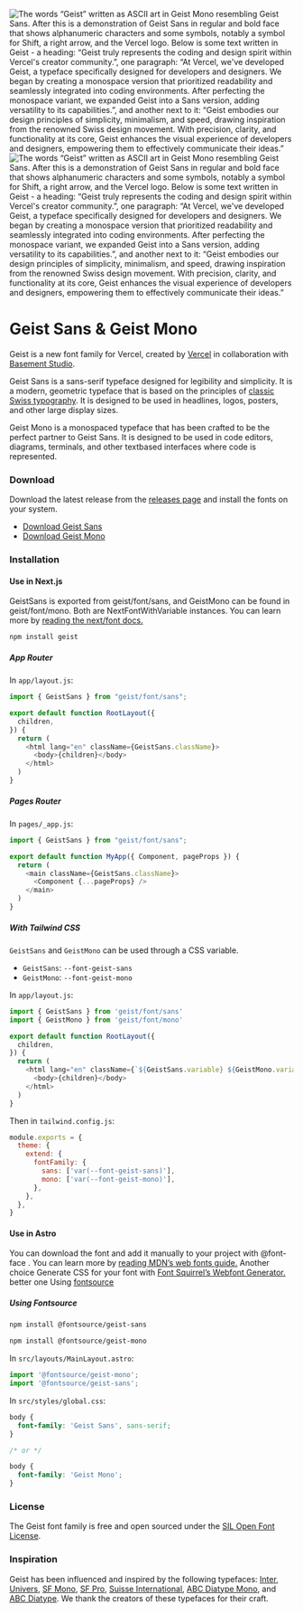 ![The words “Geist” written as ASCII art in Geist Mono resembling Geist Sans. After this is a demonstration of Geist Sans in regular and bold face that shows alphanumeric characters and some symbols, notably a symbol for Shift, a right arrow, and the Vercel logo. Below is some text written in Geist - a heading: “Geist truly represents the coding and design spirit within Vercel's creator community.”, one paragraph: “At Vercel, we've developed Geist, a typeface specifically designed for developers and designers. We began by creating a monospace version that prioritized readability and seamlessly integrated into coding environments. After perfecting the monospace variant, we expanded Geist into a Sans version, adding versatility to its capabilities.”, and another next to it: “Geist embodies our design principles of simplicity, minimalism, and speed, drawing inspiration from the renowned Swiss design movement. With precision, clarity, and functionality at its core, Geist enhances the visual experience of developers and designers, empowering them to effectively communicate their ideas.”](./.docs/img/geist-banner--light.png#gh-light-mode-only)
![The words “Geist” written as ASCII art in Geist Mono resembling Geist Sans. After this is a demonstration of Geist Sans in regular and bold face that shows alphanumeric characters and some symbols, notably a symbol for Shift, a right arrow, and the Vercel logo. Below is some text written in Geist - a heading: “Geist truly represents the coding and design spirit within Vercel's creator community.”, one paragraph: “At Vercel, we've developed Geist, a typeface specifically designed for developers and designers. We began by creating a monospace version that prioritized readability and seamlessly integrated into coding environments. After perfecting the monospace variant, we expanded Geist into a Sans version, adding versatility to its capabilities.”, and another next to it: “Geist embodies our design principles of simplicity, minimalism, and speed, drawing inspiration from the renowned Swiss design movement. With precision, clarity, and functionality at its core, Geist enhances the visual experience of developers and designers, empowering them to effectively communicate their ideas.”](./.docs/img/geist-banner--dark.png#gh-dark-mode-only)

# Geist Sans & Geist Mono
Geist is a new font family for Vercel, created by [Vercel](https://vercel.com/design) in collaboration with [Basement Studio](https://basement.studio/).

Geist Sans is a sans-serif typeface designed for legibility and simplicity. It is a modern, geometric typeface that is based on the principles of [classic Swiss typography](https://en.wikipedia.org/wiki/International_Typographic_Style). It is designed to be used in headlines, logos, posters, and other large display sizes.

Geist Mono is a monospaced typeface that has been crafted to be the perfect partner to Geist Sans. It is designed to be used in code editors, diagrams, terminals, and other textbased interfaces where code is represented.

### Download

Download the latest release from the [releases page](https://github.com/vercel/geist-font/releases/latest) and install the fonts on your system.
* [Download Geist Sans](https://github.com/vercel/geist-font/releases/download/1.3.0/Geist-1.3.0.zip)
* [Download Geist Mono](https://github.com/vercel/geist-font/releases/download/1.3.0/GeistMono-1.3.0.zip)

### Installation
#### Use in Next.js
GeistSans is exported from geist/font/sans, and GeistMono can be found in geist/font/mono. Both are NextFontWithVariable instances. You can learn more by [reading the next/font docs.](https://nextjs.org/docs/app/building-your-application/optimizing/fonts)
```sh
npm install geist
```

##### App Router
In ```app/layout.js```:

```js
import { GeistSans } from "geist/font/sans";

export default function RootLayout({
  children,
}) {
  return (
    <html lang="en" className={GeistSans.className}>
      <body>{children}</body>
    </html>
  )
}
```

##### Pages Router
In ```pages/_app.js```:

```js
import { GeistSans } from "geist/font/sans";

export default function MyApp({ Component, pageProps }) {
  return (
    <main className={GeistSans.className}>
      <Component {...pageProps} />
    </main>
  )
}
```
##### With Tailwind CSS
```GeistSans``` and ```GeistMono``` can be used through a CSS variable.

- ```GeistSans```: ```--font-geist-sans```
- ```GeistMono```: ```--font-geist-mono```
   
In ```app/layout.js```:
```js
import { GeistSans } from 'geist/font/sans'
import { GeistMono } from 'geist/font/mono'

export default function RootLayout({
  children,
}) {
  return (
    <html lang="en" className={`${GeistSans.variable} ${GeistMono.variable}`}>
      <body>{children}</body>
    </html>
  )
}
```
Then in ```tailwind.config.js```:

```js
module.exports = {
  theme: {
    extend: {
      fontFamily: {
        sans: ['var(--font-geist-sans)'],
        mono: ['var(--font-geist-mono)'],
      },
    },
  },
}
```

#### Use in Astro 

You can download the font and add it manually to your project with @font-face . You can learn more by
[reading MDN’s web fonts guide.](https://developer.mozilla.org/en-US/docs/Web/CSS/@font-face)
Another choice Generate CSS for your font with [Font Squirrel’s Webfont Generator.](https://www.fontsquirrel.com/tools/webfont-generator) better one Using [fontsource](https://fontsource.org/)

##### Using Fontsource

```sh
npm install @fontsource/geist-sans 
```
```sh
npm install @fontsource/geist-mono
```

In ```src/layouts/MainLayout.astro```:
```js
import '@fontsource/geist-mono';
import '@fontsource/geist-sans';
```

In ```src/styles/global.css```:
```css
body {
  font-family: 'Geist Sans', sans-serif;
}

/* or */

body {
  font-family: 'Geist Mono';
}
```

### License
The Geist font family is free and open sourced under the [SIL Open Font License](./LICENSE.txt).

### Inspiration
Geist has been influenced and inspired by the following typefaces: [Inter](https://rsms.me/inter/), [Univers](https://www.linotype.com/1212814/univers-family.html), [SF Mono](https://developer.apple.com/fonts/), [SF Pro](https://developer.apple.com/fonts/), [Suisse International](https://www.swisstypefaces.com/fonts/suisse/), [ABC Diatype Mono](https://abcdinamo.com/typefaces/diatype), and [ABC Diatype](https://abcdinamo.com/typefaces/diatype). We thank the creators of these typefaces for their craft.

